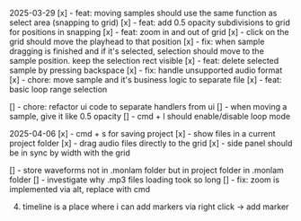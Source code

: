 2025-03-29
[x] - feat: moving samples should use the same function as select area (snapping to grid)
[x] - feat: add 0.5 opacity subdivisions to grid for positions in snapping
[x] - feat: zoom in and out of grid
[x] - click on the grid should move the playhead to that position
[x] - fix: when sample dragging is finished and if it's selected, selection should move to the sample position. keep the selection rect visible
[x] - feat: delete selected sample by pressing backspace
[x] - fix: handle unsupported audio format
[x] - chore: move sample and it's business logic to separate file
[x] - feat: basic loop range selection


[] - chore: refactor ui code to separate handlers from ui
[] - when moving a sample, give it like 0.5 opacity
[] - cmd + l should enable/disable loop mode


2025-04-06
[x] - cmd + s for saving project
[x] - show files in a current project folder
[x] - drag audio files directly to the grid
[x] - side panel should be in sync by width with the grid


[] - store waveforms not in .monlam folder but in project folder in .monlam folder
[] - investigate why .mp3 files loading took so long
[] - fix: zoom is implemented via alt, replace with cmd



4. timeline is a place where i can add markers via right click -> add marker


